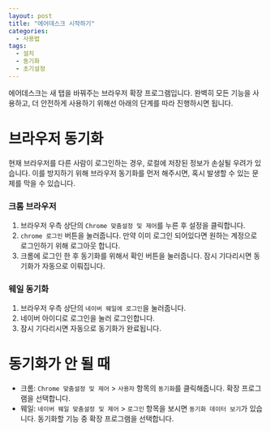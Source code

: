 ```yaml
---
layout: post
title: "에어데스크 시작하기"
categories:
  - 사용법
tags:
  - 설치
  - 동기화
  - 초기설정
---
```


에어데스크는 새 탭을 바꿔주는 브라우저 확장 프로그램입니다.
완벽히 모든 기능을 사용하고, 더 안전하게 사용하기 위해선 아래의 단계를 따라 진행하시면 됩니다.

# 브라우저 동기화

현재 브라우저를 다른 사람이 로그인하는 경우, 로컬에 저장된 정보가 손실될 우려가 있습니다. 이를 방지하기 위해 브라우저 동기화를 먼저 해주시면, 혹시 발생할 수 있는 문제를 막을 수 있습니다.

### 크롬 브라우저

1. 브라우저 우측 상단의 `Chrome 맞춤설정 및 제어`를 누른 후 설정을 클릭합니다. 
2. `chrome 로그인` 버튼을 눌러줍니다. 만약 이미 로그인 되어있다면 원하는 계정으로 로그인하기 위해 로그아웃 합니다.
3. 크롬에 로그인 한 후 동기화를 위해서 확인 버튼을 눌러줍니다. 잠시 기다리시면 동기화가 자동으로 이뤄집니다.

### 웨일 동기화
1. 브라우저 우측 상단의 `네이버 웨일에 로그인`을 눌러줍니다.
2. 네이버 아이디로 로그인을 눌러 로그인합니다.
3. 잠시 기다리시면 자동으로 동기화가 완료됩니다.

# 동기화가 안 될 때

* 크롬: `Chrome 맞춤설정 및 제어` > `사용자` 항목의 `동기화`를 클릭해줍니다. 확장 프로그램을 선택합니다.
* 웨일: `네이버 웨일 맞춤설정 및 제어` > `로그인` 항목을 보시면 `동기화 데이터 보기`가 있습니다. 동기화할 기능 중 확장 프로그램을 선택합니다.
